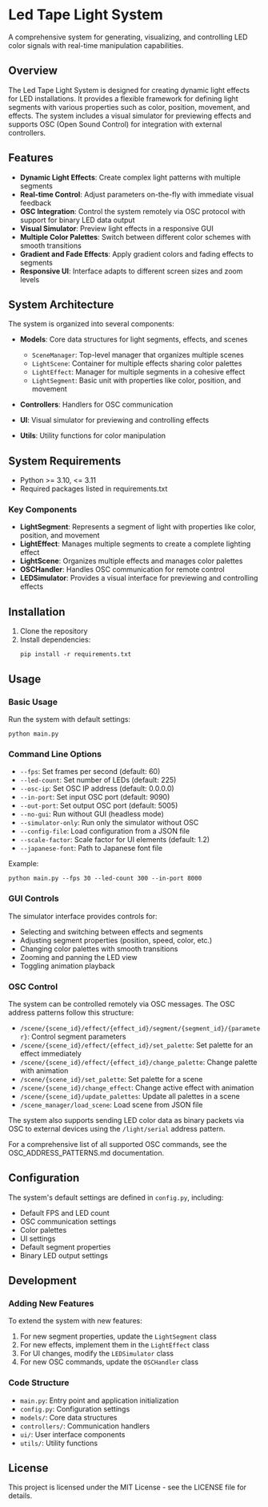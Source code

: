 # Led Tape Light System

A comprehensive system for generating, visualizing, and controlling LED color signals with real-time manipulation capabilities.

## Overview

The Led Tape Light System is designed for creating dynamic light effects for LED installations. It provides a flexible framework for defining light segments with various properties such as color, position, movement, and effects. The system includes a visual simulator for previewing effects and supports OSC (Open Sound Control) for integration with external controllers.

## Features

- **Dynamic Light Effects**: Create complex light patterns with multiple segments
- **Real-time Control**: Adjust parameters on-the-fly with immediate visual feedback
- **OSC Integration**: Control the system remotely via OSC protocol with support for binary LED data output
- **Visual Simulator**: Preview light effects in a responsive GUI
- **Multiple Color Palettes**: Switch between different color schemes with smooth transitions
- **Gradient and Fade Effects**: Apply gradient colors and fading effects to segments
- **Responsive UI**: Interface adapts to different screen sizes and zoom levels

## System Architecture

The system is organized into several components:

- **Models**: Core data structures for light segments, effects, and scenes
  - `SceneManager`: Top-level manager that organizes multiple scenes
  - `LightScene`: Container for multiple effects sharing color palettes
  - `LightEffect`: Manager for multiple segments in a cohesive effect
  - `LightSegment`: Basic unit with properties like color, position, and movement

- **Controllers**: Handlers for OSC communication
- **UI**: Visual simulator for previewing and controlling effects
- **Utils**: Utility functions for color manipulation

## System Requirements

- Python >= 3.10, <= 3.11
- Required packages listed in requirements.txt

### Key Components

- **LightSegment**: Represents a segment of light with properties like color, position, and movement
- **LightEffect**: Manages multiple segments to create a complete lighting effect
- **LightScene**: Organizes multiple effects and manages color palettes
- **OSCHandler**: Handles OSC communication for remote control
- **LEDSimulator**: Provides a visual interface for previewing and controlling effects

## Installation

1. Clone the repository
2. Install dependencies:
   ```
   pip install -r requirements.txt
   ```

## Usage

### Basic Usage

Run the system with default settings:

```
python main.py
```

### Command Line Options

- `--fps`: Set frames per second (default: 60)
- `--led-count`: Set number of LEDs (default: 225)
- `--osc-ip`: Set OSC IP address (default: 0.0.0.0)
- `--in-port`: Set input OSC port (default: 9090)
- `--out-port`: Set output OSC port (default: 5005)
- `--no-gui`: Run without GUI (headless mode)
- `--simulator-only`: Run only the simulator without OSC
- `--config-file`: Load configuration from a JSON file
- `--scale-factor`: Scale factor for UI elements (default: 1.2)
- `--japanese-font`: Path to Japanese font file

Example:
```
python main.py --fps 30 --led-count 300 --in-port 8000
```

### GUI Controls

The simulator interface provides controls for:

- Selecting and switching between effects and segments
- Adjusting segment properties (position, speed, color, etc.)
- Changing color palettes with smooth transitions
- Zooming and panning the LED view
- Toggling animation playback

### OSC Control

The system can be controlled remotely via OSC messages. The OSC address patterns follow this structure:

- `/scene/{scene_id}/effect/{effect_id}/segment/{segment_id}/{parameter}`: Control segment parameters
- `/scene/{scene_id}/effect/{effect_id}/set_palette`: Set palette for an effect immediately
- `/scene/{scene_id}/effect/{effect_id}/change_palette`: Change palette with animation
- `/scene/{scene_id}/set_palette`: Set palette for a scene
- `/scene/{scene_id}/change_effect`: Change active effect with animation
- `/scene/{scene_id}/update_palettes`: Update all palettes in a scene
- `/scene_manager/load_scene`: Load scene from JSON file

The system also supports sending LED color data as binary packets via OSC to external devices using the `/light/serial` address pattern.

For a comprehensive list of all supported OSC commands, see the OSC_ADDRESS_PATTERNS.md documentation.

## Configuration

The system's default settings are defined in `config.py`, including:

- Default FPS and LED count
- OSC communication settings
- Color palettes
- UI settings
- Default segment properties
- Binary LED output settings

## Development

### Adding New Features

To extend the system with new features:

1. For new segment properties, update the `LightSegment` class
2. For new effects, implement them in the `LightEffect` class
3. For UI changes, modify the `LEDSimulator` class
4. For new OSC commands, update the `OSCHandler` class

### Code Structure

- `main.py`: Entry point and application initialization
- `config.py`: Configuration settings
- `models/`: Core data structures
- `controllers/`: Communication handlers
- `ui/`: User interface components
- `utils/`: Utility functions

## License

This project is licensed under the MIT License - see the LICENSE file for details.